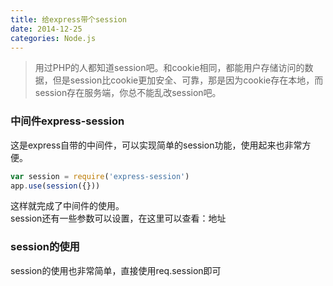```yaml
---
title: 给express带个session
date: 2014-12-25
categories: Node.js
---
```

>用过PHP的人都知道session吧。和cookie相同，都能用户存储访问的数据，但是session比cookie更加安全、可靠，那是因为cookie存在本地，而session存在服务端，你总不能乱改session吧。


### 中间件express-session

这是express自带的中间件，可以实现简单的session功能，使用起来也非常方便。
```JavaScript
var session = require('express-session')
app.use(session({}))
```
这样就完成了中间件的使用。  
session还有一些参数可以设置，在这里可以查看：地址

### session的使用

session的使用也非常简单，直接使用req.session即可
